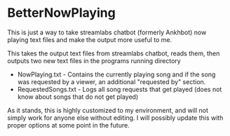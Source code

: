 # BetterNowPlaying
This is just a way to take streamlabs chatbot (formerly Ankhbot) now playing text files and make the output more useful to me.

This takes the output text files from streamlabs chatbot, reads them, then outputs two new text files in the programs running directory
* NowPlaying.txt - Contains the currently playing song and if the song was requested by a viewer, an additional "requested by" section.
* RequestedSongs.txt - Logs all song requests that get played (does not know about songs that do not get played)

As it stands, this is highly customized to my environment, and will not simply work for anyone else without editing.  I will possibly update this with proper options at some point in the future.
